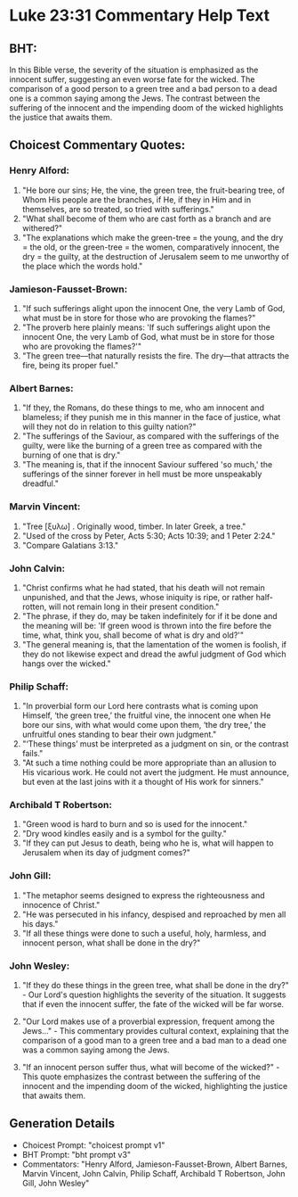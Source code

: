 # Luke 23:31 Commentary Help Text

## BHT:
In this Bible verse, the severity of the situation is emphasized as the innocent suffer, suggesting an even worse fate for the wicked. The comparison of a good person to a green tree and a bad person to a dead one is a common saying among the Jews. The contrast between the suffering of the innocent and the impending doom of the wicked highlights the justice that awaits them.

## Choicest Commentary Quotes:
### Henry Alford:
1. "He bore our sins; He, the vine, the green tree, the fruit-bearing tree, of Whom His people are the branches, if He, if they in Him and in themselves, are so treated, so tried with sufferings."
2. "What shall become of them who are cast forth as a branch and are withered?"
3. "The explanations which make the green-tree = the young, and the dry = the old, or the green-tree = the women, comparatively innocent, the dry = the guilty, at the destruction of Jerusalem seem to me unworthy of the place which the words hold."

### Jamieson-Fausset-Brown:
1. "If such sufferings alight upon the innocent One, the very Lamb of God, what must be in store for those who are provoking the flames?"
2. "The proverb here plainly means: 'If such sufferings alight upon the innocent One, the very Lamb of God, what must be in store for those who are provoking the flames?'"
3. "The green tree—that naturally resists the fire. The dry—that attracts the fire, being its proper fuel."

### Albert Barnes:
1. "If they, the Romans, do these things to me, who am innocent and blameless; if they punish me in this manner in the face of justice, what will they not do in relation to this guilty nation?"
2. "The sufferings of the Saviour, as compared with the sufferings of the guilty, were like the burning of a green tree as compared with the burning of one that is dry."
3. "The meaning is, that if the innocent Saviour suffered 'so much,' the sufferings of the sinner forever in hell must be more unspeakably dreadful."

### Marvin Vincent:
1. "Tree [ξυλω] . Originally wood, timber. In later Greek, a tree." 
2. "Used of the cross by Peter, Acts 5:30; Acts 10:39; and 1 Peter 2:24." 
3. "Compare Galatians 3:13."

### John Calvin:
1. "Christ confirms what he had stated, that his death will not remain unpunished, and that the Jews, whose iniquity is ripe, or rather half-rotten, will not remain long in their present condition."
2. "The phrase, if they do, may be taken indefinitely for if it be done and the meaning will be: 'If green wood is thrown into the fire before the time, what, think you, shall become of what is dry and old?'"
3. "The general meaning is, that the lamentation of the women is foolish, if they do not likewise expect and dread the awful judgment of God which hangs over the wicked."

### Philip Schaff:
1. "In proverbial form our Lord here contrasts what is coming upon Himself, ‘the green tree,’ the fruitful vine, the innocent one when He bore our sins, with what would come upon them, ‘the dry tree,’ the unfruitful ones standing to bear their own judgment."
2. "‘These things’ must be interpreted as a judgment on sin, or the contrast fails."
3. "At such a time nothing could be more appropriate than an allusion to His vicarious work. He could not avert the judgment. He must announce, but even at the last joins with it a thought of His work for sinners."

### Archibald T Robertson:
1. "Green wood is hard to burn and so is used for the innocent."
2. "Dry wood kindles easily and is a symbol for the guilty."
3. "If they can put Jesus to death, being who he is, what will happen to Jerusalem when its day of judgment comes?"

### John Gill:
1. "The metaphor seems designed to express the righteousness and innocence of Christ."
2. "He was persecuted in his infancy, despised and reproached by men all his days."
3. "If all these things were done to such a useful, holy, harmless, and innocent person, what shall be done in the dry?"

### John Wesley:
1. "If they do these things in the green tree, what shall be done in the dry?" - Our Lord's question highlights the severity of the situation. It suggests that if even the innocent suffer, the fate of the wicked will be far worse.

2. "Our Lord makes use of a proverbial expression, frequent among the Jews..." - This commentary provides cultural context, explaining that the comparison of a good man to a green tree and a bad man to a dead one was a common saying among the Jews.

3. "If an innocent person suffer thus, what will become of the wicked?" - This quote emphasizes the contrast between the suffering of the innocent and the impending doom of the wicked, highlighting the justice that awaits them.


## Generation Details
- Choicest Prompt: "choicest prompt v1"
- BHT Prompt: "bht prompt v3"
- Commentators: "Henry Alford, Jamieson-Fausset-Brown, Albert Barnes, Marvin Vincent, John Calvin, Philip Schaff, Archibald T Robertson, John Gill, John Wesley"
